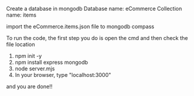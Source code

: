 Create a database in mongodb
Database name: eCommerce
Collection name: items


import the eCommerce.items.json file to mongodb compass


To run the code, the first step you do is open the cmd and then check the file location
1. npm init -y
2. npm install express mongodb
3. node server.mjs
4. In your browser, type "localhost:3000"

and you are done!!
